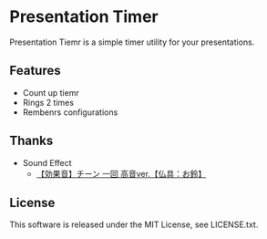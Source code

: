 # Presentation Timer
Presentation Tiemr is a simple timer utility for your presentations.

## Features
* Count up tiemr
* Rings 2 times
* Rembenrs configurations

## Thanks
* Sound Effect
    * [【効果音】チーン 一回 高音ver.【仏具：お鈴】](http://commons.nicovideo.jp/material/nc42872)

## License
This software is released under the MIT License, see LICENSE.txt.
